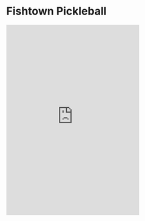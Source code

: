 # Fishtown Pickleball
<iframe src="https://discord.com/widget?id=976127414549770320&theme=dark" width="350" height="500" allowtransparency="true" frameborder="0" sandbox="allow-popups allow-popups-to-escape-sandbox allow-same-origin allow-scripts"></iframe>
